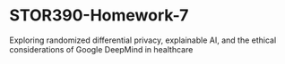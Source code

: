 # STOR390-Homework-7
Exploring randomized differential privacy, explainable AI, and the ethical considerations of Google DeepMind in healthcare
